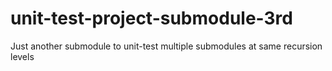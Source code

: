 # unit-test-project-submodule-3rd
Just another submodule to unit-test multiple submodules at same recursion levels
